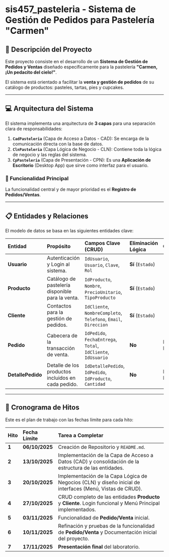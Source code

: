 # sis457_pasteleria - Sistema de Gestión de Pedidos para Pastelería "Carmen"

## 🍰 Descripción del Proyecto

Este proyecto consiste en el desarrollo de un **Sistema de Gestión de Pedidos y Ventas** diseñado específicamente para la pastelería **"Carmen, ¡Un pedacito del cielo!"**.

El sistema está orientado a facilitar la **venta y gestión de pedidos** de su catálogo de productos: pasteles, tartas, pies y cupcakes.

---

## 💻 Arquitectura del Sistema

El sistema implementa una arquitectura de **3 capas** para una separación clara de responsabilidades:

1.  **`CadPasteleria`** (Capa de Acceso a Datos - CAD): Se encarga de la comunicación directa con la base de datos.
2.  **`ClnPasteleria`** (Capa Lógica de Negocio - CLN): Contiene toda la lógica de negocio y las reglas del sistema.
3.  **`CpPasteleria`** (Capa de Presentación - CPN): Es una **Aplicación de Escritorio** (Desktop App) que sirve como interfaz para el usuario.

### 🎯 Funcionalidad Principal

La funcionalidad central y de mayor prioridad es el **Registro de Pedidos/Ventas**.

---

## 📋 Entidades y Relaciones

El modelo de datos se basa en las siguientes entidades clave:

| Entidad | Propósito | Campos Clave (CRUD) | Eliminación Lógica | Observaciones |
| :--- | :--- | :--- | :--- | :--- |
| **Usuario** | Autenticación y Login al sistema. | `IdUsuario`, `Usuario`, `Clave`, `Rol` | **Sí** (`Estado`) | |
| **Producto** | Catálogo de pastelería disponible para la venta. | `IdProducto`, `Nombre`, `PrecioUnitario`, `TipoProducto` | **Sí** (`Estado`) | |
| **Cliente** | Contactos para la gestión de pedidos. | `IdCliente`, `NombreCompleto`, `Telefono`, `Email`, `Direccion` | **Sí** (`Estado`) | |
| **Pedido** | Cabecera de la transacción de venta. | `IdPedido`, `FechaEntrega`, `Total`, `IdCliente`, `IdUsuario` | **No** | Registro Histórico. |
| **DetallePedido** | Detalle de los productos incluidos en cada pedido. | `IdDetallePedido`, `IdPedido`, `IdProducto`, `Cantidad` | **No** | Detalle de Registro. |

---

## 📅 Cronograma de Hitos

Este es el plan de trabajo con las fechas límite para cada hito:

| Hito | Fecha Límite | Tarea a Completar |
| :--- | :--- | :--- |
| **1** | **06/10/2025** | Creación de Repositorio y `README.md`. |
| **2** | **13/10/2025** | Implementación de la Capa de Acceso a Datos (CAD) y consolidación de la estructura de las entidades. |
| **3** | **20/10/2025** | Implementación de la Capa Lógica de Negocios (CLN) y diseño inicial de interfaces (Menú, Vistas de CRUD). |
| **4** | **27/10/2025** | CRUD completo de las entidades **Producto** y **Cliente**. Login funcional y Menú Principal implementados. |
| **5** | **03/11/2025** | Funcionalidad de **Pedido/Venta** inicial. |
| **6** | **10/11/2025** | Refinación y pruebas de la funcionalidad de **Pedido/Venta** y Documentación inicial del proyecto. |
| **7** | **17/11/2025** | **Presentación final** del laboratorio. |
